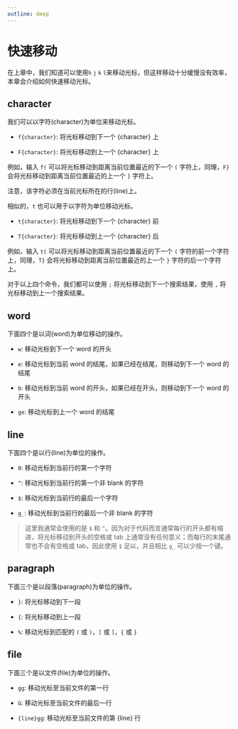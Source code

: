 ```yaml
---
outline: deep
---
```


# 快速移动

在上章中，我们知道可以使用`h` `j` `k` `l`来移动光标，但这样移动十分缓慢没有效率，本章会介绍如何快速移动光标。

## character

我们可以以字符(character)为单位来移动光标。

- `f{character}`: 将光标移动到下一个 {character} 上

- `F{character}`: 将光标移动到上一个 {character} 上

例如，输入 `f(` 可以将光标移动到距离当前位置最近的下一个 `(` 字符上，同理，`F}` 会将光标移动到距离当前位置最近的上一个 `}` 字符上。

注意，该字符必须在当前光标所在的行(line)上。

相似的，`t` 也可以用于以字符为单位移动光标。

- `t{character}`: 将光标移动到下一个 {character} 前

- `T{character}`: 将光标移动到上一个 {character} 后

例如，输入 `t(` 可以将光标移动到距离当前位置最近的下一个 `(` 字符的前一个字符上，同理，`T}` 会将光标移动到距离当前位置最近的上一个 `}` 字符的后一个字符上。

对于以上四个命令，我们都可以使用 `;` 将光标移动到下一个搜索结果，使用 `,` 将光标移动到上一个搜索结果。

## word

下面四个是以词(word)为单位移动的操作。

- `w`: 移动光标到下一个 word 的开头

- `e`: 移动光标到当前 word 的结尾，如果已经在结尾，则移动到下一个 word 的结尾

- `b`: 移动光标到当前 word 的开头，如果已经在开头，则移动到下一个 word 的开头

- `ge`: 移动光标到上一个 word 的结尾

## line

下面四个是以行(line)为单位的操作。

- `0`: 移动光标到当前行的第一个字符

- `^`: 移动光标到当前行的第一个非 blank 的字符

- `$`: 移动光标到当前行的最后一个字符

- `g_`: 移动光标到当前行的最后一个非 blank 的字符

> 这里我通常会使用的是 `$` 和 `^`。因为对于代码而言通常每行的开头都有缩进，将光标移动到开头的空格或 tab 上通常没有任何意义；而每行的末尾通常也不会有空格或 tab，因此使用 `$` 足以，并且相比 `g_` 可以少按一个键。

## paragraph

下面三个是以段落(paragraph)为单位的操作。

- `}`: 将光标移动到下一段

- `{`: 将光标移动到上一段

- `%`: 移动光标到匹配的 `(` 或 `)`，`[` 或 `]`，`{` 或 `}`

## file

下面三个是以文件(file)为单位的操作。

- `gg`: 移动光标至当前文件的第一行

- `G`: 移动光标至当前文件的最后一行

- `{line}gg`: 移动光标至当前文件的第 {line} 行
